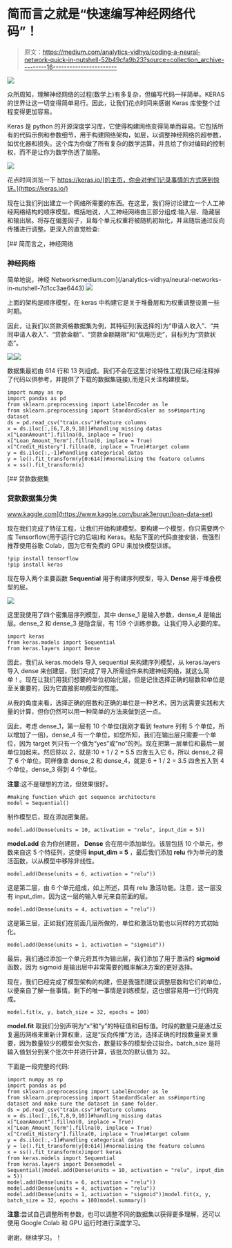 # 简而言之就是“快速编写神经网络代码”！

> 原文：<https://medium.com/analytics-vidhya/coding-a-neural-network-quick-in-nutshell-52b49cfa9b23?source=collection_archive---------16----------------------->

![](img/d417df56e2fd55e6ace509ebe8dbb2a4.png)

众所周知，理解神经网络的过程(数学上)有多复杂，但编写代码一样简单。KERAS 的世界让这一切变得简单易行。因此，让我们花点时间来感谢 Keras 库使整个过程变得更加容易。

Keras 是 python 的开源深度学习库，它使得构建网络变得简单而容易。它包括所有的代码示例和参数细节，用于构建网络架构，如层，以调整神经网络的超参数，如优化器和损失。这个库为你做了所有复杂的数学运算，并且给了你对编码的控制权，而不是让你为数学伤透了脑筋。

![](img/50ac8ba1c5f874e58cc3ec9b770d38cb.png)

花点时间浏览一下 https://keras.io/[的主页，你会对他们记录事情的方式感到惊讶。](https://keras.io/)

现在让我们列出建立一个网络所需要的东西。在这里，我们将讨论建立一个人工神经网络结构的顺序模型。概括地说，人工神经网络由三部分组成:输入层、隐藏层和输出层。将存在偏差因子，且每个单元权重将被随机初始化，并且随后通过反向传播进行调整。更深入的直觉检查:

[](/analytics-vidhya/neural-networks-in-nutshell-7d1cc3ae6443) [## 简而言之，神经网络

### 神经网络

简单地说，神经 Networksmedium.com](/analytics-vidhya/neural-networks-in-nutshell-7d1cc3ae6443) ![](img/887704f337474cbe96b0887faa5e2079.png)

上面的架构是顺序模型，在 keras 中构建它是关于堆叠层和为权重调整设置一些时期。

因此，让我们以贷款资格数据集为例，其特征列(我选择的)为“申请人收入”、“共同申请人收入”、“贷款金额”、“贷款金额期限”和“信用历史”，目标列为“贷款状态”。

![](img/aa28fc840a351eb59668e366e3787dd5.png)![](img/aa83ea7669f31d381230535ee2ae18f8.png)

数据集最初由 614 行和 13 列组成。我们不会在这里讨论特性工程(我已经注释掉了代码以供参考，并提供了下载的数据集链接),而是只关注构建模型。

```
import numpy as np
import pandas as pd
from sklearn.preprocessing import LabelEncoder as le
from sklearn.preprocessing import StandardScaler as ss#importing dataset
ds = pd.read_csv("train.csv")#feature columns
x = ds.iloc[:,[6,7,8,9,10]]#handling missing datas
x["LoanAmount"].fillna(0, inplace = True)
x["Loan_Amount_Term"].fillna(0, inplace = True)
x["Credit_History"].fillna(0, inplace = True)#target column
y = ds.iloc[:,-1]#handling categorical datas
y = le().fit_transform(y[0:614])#normalising the feature columns
x = ss().fit_transform(x)
```

[](https://www.kaggle.com/burak3ergun/loan-data-set) [## 贷款数据集

### 贷款数据集分类

www.kaggle.com](https://www.kaggle.com/burak3ergun/loan-data-set) 

现在我们完成了特征工程，让我们开始构建模型。要构建一个模型，你只需要两个库 Tensorflow(用于运行它的后端)和 Keras。粘贴下面的代码直接安装，我强烈推荐使用谷歌 Colab，因为它有免费的 GPU 来加快模型训练。

```
!pip install tensorflow
!pip install keras
```

现在导入两个主要函数 **Sequential** 用于构建序列模型，导入 **Dense** 用于堆叠模型的层。

![](img/7e02f0291859f13bf4555c06db7c07a5.png)

这里我使用了四个密集层序列模型，其中 dense_1 是输入参数，dense_4 是输出层。dense_2 和 dense_3 是隐含层，有 159 个训练参数。让我们导入必要的库。

```
import keras
from keras.models import Sequential 
from keras.layers import Dense
```

因此，我们从 keras.models 导入 sequential 来构建序列模型，从 keras.layers 导入 dense 来创建层，我们完成了导入所需组件来构建神经网络，就这么简单！。现在让我们用我们想要的单位初始化层，但是记住选择正确的层数和单位是至关重要的，因为它直接影响模型的性能。

从我的角度来看，选择正确的层数和正确的单位是一种艺术，因为这需要实践和大量的计算，但你仍然可以用一种简单的方法来做到这一点。

因此，考虑 dense_1，第一层有 10 个单位(我刚才看到 feature 列有 5 个单位，所以增加了一倍)，dense_4 有一个单位，如您所知，我们在输出层只需要一个单位，因为 target 列只有一个值为“yes”或“no”的列。现在把第一层单位和最后一层单位加起来。然后除以 2，就是:10 + 1 / 2 = 5.5 四舍五入它 6，所以 dense_2 得了 6 个单位。同样像拿 dense_2 和 dense_4，就是:6 + 1 / 2 = 3.5 四舍五入到 4 个单位，dense_3 得到 4 个单位。

**注意**:这不是理想的方法，但效果很好。

```
#making function which got sequence architecture 
model = Sequential()
```

制作模型后，现在添加密集层。

```
model.add(Dense(units = 10, activation = "relu", input_dim = 5))
```

**model.add** 会为你创建层， **Dense** 会在层中添加单位。该层包括 10 个单元，参数来自这 5 个特征列，这使得 **input_dim = 5** ，最后我们添加 **relu** 作为单元的激活函数，以从模型中移除非线性。

```
model.add(Dense(units = 6, activation = "relu"))
```

这是第二层，由 6 个单元组成，如上所述，具有 relu 激活功能。注意，这一层没有 input_dim，因为这一层的输入单元来自前面的层。

```
model.add(Dense(units = 4, activation = "relu"))
```

这是第三层，正如我们在前面几层所做的，单位和激活功能也以同样的方式初始化。

```
model.add(Dense(units = 1, activation = "sigmoid"))
```

最后，我们通过添加一个单元将其作为输出层，我们添加了用于激活的 **sigmoid** 函数，因为 sigmoid 是输出层中非常需要的概率解决方案的更好选择。

现在，我们已经完成了模型架构的构建，但是我强烈建议调整层数和它们的单位，以便亲自了解一些事情。剩下的唯一事情是训练模型，这也很容易用一行代码完成。

```
model.fit(x, y, batch_size = 32, epochs = 100)
```

**model.fit** 取我们分别声明为“x”和“y”的特征值和目标值。时段的数量只是通过反复遍历网络来重新计算权重，这是“反向传播”方法，选择正确的时段数量至关重要，因为数量较少的模型会欠拟合，数量较多的模型会过拟合。batch_size 是将输入值划分到某个批次中并进行计算，该批次的默认值为 32。

下面是一段完整的代码:

```
import numpy as np
import pandas as pd
from sklearn.preprocessing import LabelEncoder as le
from sklearn.preprocessing import StandardScaler as ss#importing dataset and make sure the dataset in same folder.
ds = pd.read_csv("train.csv")#feature columns
x = ds.iloc[:,[6,7,8,9,10]]#handling missing datas
x["LoanAmount"].fillna(0, inplace = True)
x["Loan_Amount_Term"].fillna(0, inplace = True)
x["Credit_History"].fillna(0, inplace = True)#target column
y = ds.iloc[:,-1]#handling categorical datas
y = le().fit_transform(y[0:614])#normalising the feature columns
x = ss().fit_transform(x)import keras
from keras.models import Sequential 
from keras.layers import Densemodel = Sequential()model.add(Dense(units = 10, activation = "relu", input_dim = 5))
model.add(Dense(units = 6, activation = "relu"))
model.add(Dense(units = 4, activation = "relu"))
model.add(Dense(units = 1, activation = "sigmoid"))model.fit(x, y, batch_size = 32, epochs = 100)model.summary()
```

**注意**:尝试自己调整所有参数，也可以调整不同的数据集以获得更多理解，还可以使用 Google Colab 和 GPU 运行时进行深度学习。

谢谢，继续学习。！